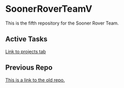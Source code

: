 # SoonerRoverTeamV
This is the fifth repository for the Sooner Rover Team.

## Active Tasks
[Link to projects tab](https://github.com/bentonsmith8/SoonerRoverTeamV/projects/2)

## Previous Repo
[This is a link to the old repo.](https://github.com/eric-plus-plus/SoRo-19-20)
